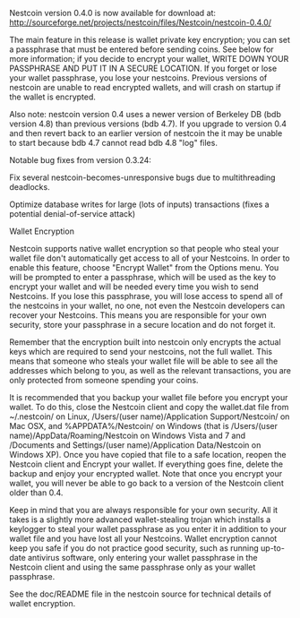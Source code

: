 Nestcoin version 0.4.0 is now available for download at:
http://sourceforge.net/projects/nestcoin/files/Nestcoin/nestcoin-0.4.0/

The main feature in this release is wallet private key encryption;
you can set a passphrase that must be entered before sending coins.
See below for more information; if you decide to encrypt your wallet,
WRITE DOWN YOUR PASSPHRASE AND PUT IT IN A SECURE LOCATION. If you
forget or lose your wallet passphrase, you lose your nestcoins.
Previous versions of nestcoin are unable to read encrypted wallets,
and will crash on startup if the wallet is encrypted.

Also note: nestcoin version 0.4 uses a newer version of Berkeley DB
(bdb version 4.8) than previous versions (bdb 4.7). If you upgrade
to version 0.4 and then revert back to an earlier version of nestcoin
the it may be unable to start because bdb 4.7 cannot read bdb 4.8
"log" files.


Notable bug fixes from version 0.3.24:

Fix several nestcoin-becomes-unresponsive bugs due to multithreading
deadlocks.

Optimize database writes for large (lots of inputs) transactions
(fixes a potential denial-of-service attack)


Wallet Encryption

Nestcoin supports native wallet encryption so that people who steal your
wallet file don't automatically get access to all of your Nestcoins.
In order to enable this feature, choose "Encrypt Wallet" from the
Options menu.  You will be prompted to enter a passphrase, which
will be used as the key to encrypt your wallet and will be needed
every time you wish to send Nestcoins.  If you lose this passphrase,
you will lose access to spend all of the nestcoins in your wallet,
no one, not even the Nestcoin developers can recover your Nestcoins.
This means you are responsible for your own security, store your
passphrase in a secure location and do not forget it.

Remember that the encryption built into nestcoin only encrypts the
actual keys which are required to send your nestcoins, not the full
wallet.  This means that someone who steals your wallet file will
be able to see all the addresses which belong to you, as well as the
relevant transactions, you are only protected from someone spending
your coins.

It is recommended that you backup your wallet file before you
encrypt your wallet.  To do this, close the Nestcoin client and
copy the wallet.dat file from ~/.nestcoin/ on Linux, /Users/(user
name)/Application Support/Nestcoin/ on Mac OSX, and %APPDATA%/Nestcoin/
on Windows (that is /Users/(user name)/AppData/Roaming/Nestcoin on
Windows Vista and 7 and /Documents and Settings/(user name)/Application
Data/Nestcoin on Windows XP).  Once you have copied that file to a
safe location, reopen the Nestcoin client and Encrypt your wallet.
If everything goes fine, delete the backup and enjoy your encrypted
wallet.  Note that once you encrypt your wallet, you will never be
able to go back to a version of the Nestcoin client older than 0.4.

Keep in mind that you are always responsible for your own security.
All it takes is a slightly more advanced wallet-stealing trojan which
installs a keylogger to steal your wallet passphrase as you enter it
in addition to your wallet file and you have lost all your Nestcoins.
Wallet encryption cannot keep you safe if you do not practice
good security, such as running up-to-date antivirus software, only
entering your wallet passphrase in the Nestcoin client and using the
same passphrase only as your wallet passphrase.

See the doc/README file in the nestcoin source for technical details
of wallet encryption.
